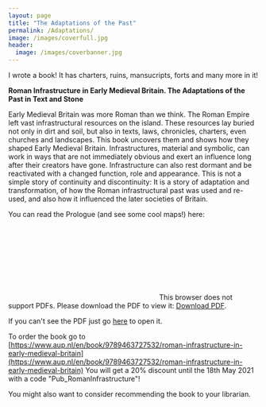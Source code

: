 ```yaml
---
layout: page
title: "The Adaptations of the Past"
permalink: /Adaptations/
image: /images/coverfull.jpg
header:
  image: /images/coverbanner.jpg
---
```


I wrote a book! It has charters, ruins, mansucripts, forts and many more in it!

**Roman Infrastructure in Early Medieval Britain. The Adaptations of the Past in Text and Stone**

Early Medieval Britain was more Roman than we think. The Roman Empire left vast infrastructural resources on the island. These resources lay buried not only in dirt and soil, but also in texts, laws, chronicles, charters, even churches and landscapes. This book uncovers them and shows how they shaped Early Medieval Britain. Infrastructures, material and symbolic, can work in ways that are not immediately obvious and exert an influence long after their creators have gone. Infrastructure can also rest dormant and be reactivated with a changed function, role and appearance. This is not a simple story of continuity and discontinuity: It is a story of adaptation and transformation, of how the Roman infrastructural past was used and re-used, and also how it influenced the later societies of Britain.

You can read the Prologue (and see some cool maps!) here:

<div>
<object data="https://mfafinski.github.io/PDFs/TheAdaptations_ToCandPrologue.pdf" type="application/pdf" width="100%" height="100%" >
    <embed src="https://mfafinski.github.io/PDFs/TheAdaptations_ToCandPrologue.pdf" type="application/pdf">
        This browser does not support PDFs. Please download the PDF to view it: <a href="https://mfafinski.github.io/PDFs/TheAdaptations_ToCandPrologue.pdf" type="application/pdf">Download PDF</a>.</p>
    </embed>
</object>
</div>

If you can't see the PDF just go [here](https://mfafinski.github.io/PDFs/TheAdaptations_ToCandPrologue.pdf) to open it.

To order the book go to [https://www.aup.nl/en/book/9789463727532/roman-infrastructure-in-early-medieval-britain](https://www.aup.nl/en/book/9789463727532/roman-infrastructure-in-early-medieval-britain) You will get a 20% discount until the 18th May 2021 with a code "Pub_RomanInfrastructure"!

You might also want to consider recommending the book to your librarian.
